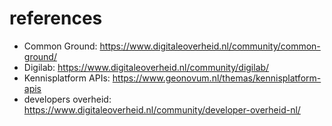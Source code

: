 # references
- Common Ground: https://www.digitaleoverheid.nl/community/common-ground/
- Digilab: https://www.digitaleoverheid.nl/community/digilab/
- Kennisplatform APIs: https://www.geonovum.nl/themas/kennisplatform-apis
- developers overheid: https://www.digitaleoverheid.nl/community/developer-overheid-nl/
